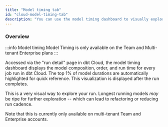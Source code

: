 ```yaml
---
title: "Model timing tab"
id: "cloud-model-timing-tab"
description: "You can use the model timing dashboard to visually explore runs."
---
```


### Overview

:::info Model timing
Model Timing is only available on the Team and Multi-tenant Enterprise plans
:::

Accessed via the "run detail" page in dbt Cloud, the model timing dashboard displays the model composition, order, and run time for every job run in dbt Cloud. The top 1% of model durations are automatically highlighted for quick reference.  This visualization is displayed after the run completes.

This is a very visual way to explore your run. Longest running models *may* be ripe for further exploration -- which can lead to refactoring or reducing run cadence.

Note that this is currently only available on multi-tenant Team and Enterprise accounts.

<LoomVideo id="28a49a5c511c4063b4a3381cb81a03cf" />
